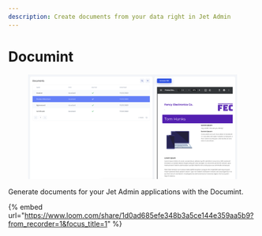 ```yaml
---
description: Create documents from your data right in Jet Admin
---
```


# Documint

<figure><img src="../../.gitbook/assets/image.png" alt=""><figcaption></figcaption></figure>

Generate documents for your Jet Admin applications with the Documint.

{% embed url="https://www.loom.com/share/1d0ad685efe348b3a5ce144e359aa5b9?from_recorder=1&focus_title=1" %}
